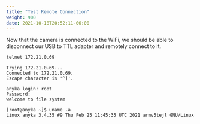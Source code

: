 ```yaml
---
title: "Test Remote Connection"
weight: 900
date: 2021-10-18T20:52:11-06:00
---
```


Now that the camera is connected to the WiFi, we should be able to disconnect our USB to TTL adapter and remotely connect to it.
```sh
telnet 172.21.0.69
```
```
Trying 172.21.0.69...
Connected to 172.21.0.69.
Escape character is '^]'.

anyka login: root
Password:
welcome to file system
```
```
[root@anyka ~]$ uname -a
Linux anyka 3.4.35 #9 Thu Feb 25 11:45:35 UTC 2021 armv5tejl GNU/Linux
```
